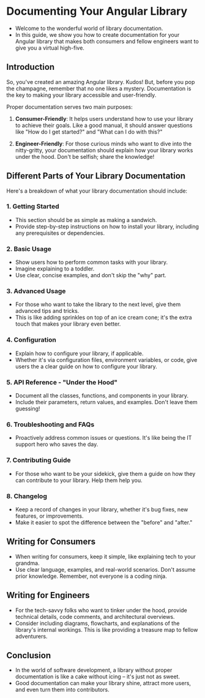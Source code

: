 # Documenting Your Angular Library

- Welcome to the wonderful world of library documentation. 
- In this guide, we show you how to create documentation for your Angular library that makes both consumers and fellow engineers want to give you a virtual high-five.

## Introduction

So, you've created an amazing Angular library. Kudos! But, before you pop the champagne, remember that no one likes a mystery. Documentation is the key to making your library accessible and user-friendly.

Proper documentation serves two main purposes:

1. **Consumer-Friendly**: It helps users understand how to use your library to achieve their goals. Like a good manual, it should answer questions like "How do I get started?" and "What can I do with this?"

2. **Engineer-Friendly**: For those curious minds who want to dive into the nitty-gritty, your documentation should explain how your library works under the hood. Don't be selfish; share the knowledge!

## Different Parts of Your Library Documentation

Here's a breakdown of what your library documentation should include:

### 1. **Getting Started**

- This section should be as simple as making a sandwich. 
- Provide step-by-step instructions on how to install your library, including any prerequisites or dependencies.

### 2. **Basic Usage**

- Show users how to perform common tasks with your library. 
- Imagine explaining to a toddler. 
- Use clear, concise examples, and don't skip the "why" part.

### 3. **Advanced Usage**

- For those who want to take the library to the next level, give them advanced tips and tricks. 
- This is like adding sprinkles on top of an ice cream cone; it's the extra touch that makes your library even better.

### 4. **Configuration**

- Explain how to configure your library, if applicable. 
- Whether it's via configuration files, environment variables, or code, give users the a clear guide on how to configure your library.

### 5. **API Reference - "Under the Hood"**

- Document all the classes, functions, and components in your library. 
- Include their parameters, return values, and examples. Don't leave them guessing!

### 6. **Troubleshooting and FAQs**

- Proactively address common issues or questions. It's like being the IT support hero who saves the day.

### 7. **Contributing Guide**

- For those who want to be your sidekick, give them a guide on how they can contribute to your library. Help them help you.

### 8. **Changelog**

- Keep a record of changes in your library, whether it's bug fixes, new features, or improvements. 
- Make it easier to spot the difference between the "before" and "after."

## Writing for Consumers

- When writing for consumers, keep it simple, like explaining tech to your grandma. 
- Use clear language, examples, and real-world scenarios. Don't assume prior knowledge. Remember, not everyone is a coding ninja.

## Writing for Engineers

- For the tech-savvy folks who want to tinker under the hood, provide technical details, code comments, and architectural overviews. 
- Consider including diagrams, flowcharts, and explanations of the library's internal workings. This is like providing a treasure map to fellow adventurers.

## Conclusion

- In the world of software development, a library without proper documentation is like a cake without icing – it's just not as sweet. 
- Good documentation can make your library shine, attract more users, and even turn them into contributors.
